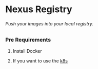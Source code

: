 # Nexus Registry

###### Push your images into your local registry.

### Pre Requirements

1. Install Docker

2. If you want to use the [k8s](./)